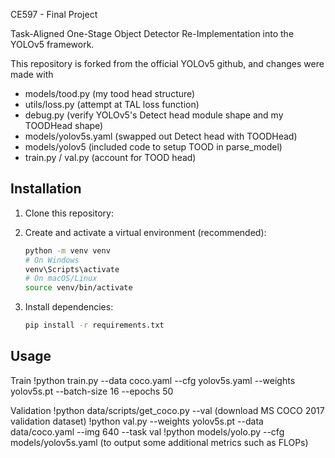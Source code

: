 CE597 - Final Project

Task-Aligned One-Stage Object Detector Re-Implementation into the YOLOv5 framework.

This repository is forked from the official YOLOv5 github, and changes were made with
- models/tood.py (my tood head structure)
- utils/loss.py (attempt at TAL loss function)
- debug.py (verify YOLOv5's Detect head module shape and my TOODHead shape)
- models/yolov5s.yaml (swapped out Detect head with TOODHead)
- models/yolov5 (included code to setup TOOD in parse_model)
- train.py / val.py (account for TOOD head)

## Installation

1. Clone this repository:

2. Create and activate a virtual environment (recommended):
   ```bash
   python -m venv venv
   # On Windows
   venv\Scripts\activate
   # On macOS/Linux
   source venv/bin/activate
   ```

3. Install dependencies:
   ```bash
   pip install -r requirements.txt
   ```

## Usage
Train
!python train.py --data coco.yaml --cfg yolov5s.yaml --weights yolov5s.pt --batch-size 16 --epochs 50

Validation
!python data/scripts/get_coco.py --val (download MS COCO 2017 validation dataset)
!python val.py --weights yolov5s.pt --data data/coco.yaml --img 640 --task val
!python models/yolo.py --cfg models/yolov5s.yaml (to output some additional metrics such as FLOPs)
